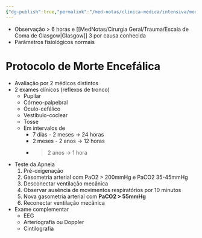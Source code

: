```yaml
---
{"dg-publish":true,"permalink":"/med-notas/clinica-medica/intensiva/morte-encefalica/","tags":["review"]}
---
```


- Observação > 6 horas e [[MedNotas/Cirurgia Geral/Trauma/Escala de Coma de Glasgow\|Glasgow]] 3 por causa conhecida
- Parâmetros fisiológicos normais

# Protocolo de Morte Encefálica
- Avaliação por 2 médicos distintos
- 2 exames clínicos (reflexos de tronco)
	- Pupilar
	- Córneo-palpebral
	- Óculo-cefálico
	- Vestíbulo-coclear
	- Tosse
	- Em intervalos de 
		- 7 dias - 2 meses -> 24 horas
		- 2 meses - 2 anos -> 12 horas
		- > 2 anos -> 1 hora
- Teste da Apneia
	1. Pré-oxigenação
	2. Gasometria arterial com PaO2 > 200mmHg e PaCO2 35-45mmHg
	3. Desconectar ventilação mecânica
	4. Observar ausência de movimentos respiratórios por 10 minutos
	5. Nova gasometria arterial com **PaCO2 > 55mmHg**
	6. Reconectar ventilação mecânica
- Exame complementar
	- EEG
	- Arteriografia ou Doppler
	- Cintilografia